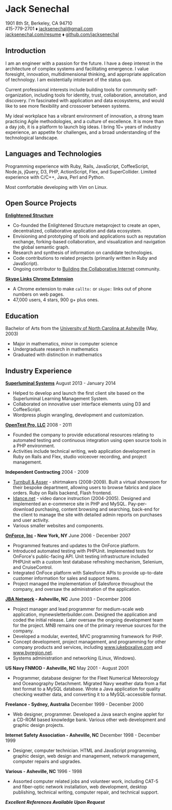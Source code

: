 Jack Senechal
=============

1901 8th St, Berkeley, CA 94710  
415-779-2701 ⬧ <jacksenechal@gmail.com>  
[jacksenechal.com/resume][] ⬧ [github.com/jacksenechal][]

Introduction
------------

I am an engineer with a passion for the future. I have a deep interest in the architecture of
complex systems and facilitating emergence. I value foresight, innovation, multidimensional
thinking, and appropriate application of technology. I am existentially intolerant of the status
quo.

Current professional interests include building tools for community self-organization, including
tools for identity, trust, collaboration, annotation, and discovery. I'm fascinated with
application and data ecosystems, and would like to see more flexibility and crossover between
systems.

My ideal workplace has a vibrant environment of innovation, a strong team practicing Agile
methodologies, and a culture of excellence. It is more than a day job, it is a platform to launch
big ideas. I bring 10+ years of industry experience, an appetite for challenges, and a broad
understanding of the technological landscape.

Languages and Technologies
--------------------------

Programming experience with Ruby, Rails, JavaScript, CoffeeScript, Node.js, jQuery, D3, PHP,
ActionScript, Flex, and SuperCollider. Limited experience with C/C++, Java, Perl and Python.

Most comfortable developing with Vim on Linux.

Open Source Projects
--------------------

**[Enlightened Structure][]**

-   Co-founded the Enlightened Structure metaproject to create an open, decentralized,
    collaborative application and data ecosystem.
-   Envisioning and prototyping of tools and applications such as reputation exchange,
    forking-based collaboration, and visualization and navigation the global semantic graph.
-   Research and synthesis of information on candidate technologies.
-   Code contributions to related projects (primarily written in Ruby and JavaScript).
-   Ongoing contributor to [Building the Collaborative Internet][] community.

**[Skype Links Chrome Extension][]**

-   A Chrome extension to make `callto:` or `skype:` links out of phone numbers on web pages.
-   47,000 users, 4 stars, 900 g+ plus ones.

Education
---------

Bachelor of Arts from the [University of North Carolina at Asheville][]
(May, 2003)

-   Major in mathematics, minor in computer science
-   Undergraduate research in mathematics
-   Graduated with distinction in mathematics

Industry Experience
-------------------

**[Superluminal Systems][]** August 2013 - January 2014

-   Helped to develop and launch the first client site based on the Superluminal
    Learning Management System.
-   Collaborated on innovative user interface elements using D3 and
    CoffeeScript.
-   Wordpress plugin wrangling, development and customization.

**[OpenTest Pro, LLC][]** 2008 - 2011

-   Founded the company to provide educational resources relating to automated
    testing and continuous integration using open source tools in a PHP
    environment.
-   Activities include technical writing, web application development in Ruby on
    Rails and Flex, studio voiceover recording, and project management.

**Independent Contracting** 2004 - 2009

-   [Turnbull & Asser][] - shirtmakers (2008-2009). Built a virtual showroom for
    their bespoke department, allowing users to browse fabrics and place orders.
    Ruby on Rails backend, Flash frontend.
-   [Idance.net][] - video dance instruction (2004-2005). Designed and
    implemented an e-commerce site in PHP and MySQL. Pay-per-download
    purchasing, content browsing and searching, back-end for the client to
    manage the site with detailed admin reports on purchases and user activity.
-   Various smaller websites and components.

**[OnForce, Inc][] - New York, NY** June 2006 - December 2007

-   Programmed features and updates to the OnForce platform.
-   Introduced automated testing with PHPUnit. Implemented tests for OnForce's
    public-facing API. Unit testing infrastructure included PHPUnit with a
    custom test database refreshing mechanism, Selenium, and CruiseControl.
-   Integrated OnFoce platform with Salesforce APIs to provide up-to-date
    customer information for sales and support teams.
-   Project managed the implementation of Salesforce throughout the company, and
    oversaw the administration of the application.

**[JBA Network][] - Asheville, NC** June 2003 - December 2006

-   Project manager and lead programmer for medium-scale web application,
    mynewsletterbuilder.com. Designed the application and coded the initial
    release. Later oversaw the ongoing development team for the project. MNB
    remains one of the primary revenue sources for the company.
-   Developed a modular, evented, MVC programming framework for PHP.
-   Concept development, project management, and programming for other company
    products and services, including www.jukeboxalive.com and www.byregion.net.
-   Systems administration and networking (Linux, Windows).

**US Navy FNMOD - Asheville, NC** May 2001 - August 2001

-   Programmer, database designer for the Fleet Numerical Meteorology and
    Oceanography Detachment. Migrated Navy weather data from a flat text format
    to a MySQL database. Wrote a Java application for quality checking weather
    data, and converting it to a MySQL-accessible format.

**Freelance - Sydney, Australia** December 1999 - December 2000

-   Web designer, programmer. Developed a Java search engine applet for a CD-ROM
    based knowledge bank. Various other web development and graphic design
    projects.

**Internet Safety Association - Asheville, NC** December 1998 - December 1999

-   Designer, computer technician. HTML and JavaScript programming, graphic
    design, web design and management, network management, computer repairs and
    upgrades.

**Various - Asheville, NC** 1996 - 1998

-   Assorted computer related jobs and volunteer work, including CAT-5 and
    fiber-optic network installation, web development, desktop publishing,
    technical writing, computer repair, and technical support.

***Excellent References Available Upon Request***

[University of North Carolina at Asheville]: http://unca.edu
[Enlightened Structure]: http://enlightenedstructure.org
[Superluminal Systems]: http://superluminal.is/
[OpenTest Pro, LLC]: http://opentestpro.com
[Turnbull & Asser]: http://turnbullandasser.com
[Idance.net]: http://idance.net
[OnForce, Inc]: http://onforce.com
[JBA Network]: http://jbanetwork.com
[Skype Links Chrome Extension]: https://chrome.google.com/webstore/detail/skype-links/epbmllnadbdnppblcebkkmapkinkdchd
[jacksenechal.com/resume]: http://jacksenechal.com/resume
[github.com/jacksenechal]: https://github.com/jacksenechal
[Building the Collaborative Internet]: http://collaborativeinter.net/
